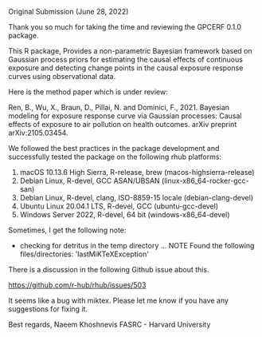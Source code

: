 Original Submission (June 28, 2022)

Thank you so much for taking the time and reviewing the GPCERF 0.1.0 package. 

This R package, Provides a non-parametric Bayesian framework based on Gaussian process priors for estimating the causal effects of continuous exposure and detecting change points in the causal exposure response curves using observational data.

Here is the method paper which is under review:

Ren, B., Wu, X., Braun, D., Pillai, N. and Dominici, F., 2021. Bayesian 
modeling for exposure response curve via Gaussian processes: Causal effects of 
exposure to air pollution on health outcomes. arXiv preprint arXiv:2105.03454.

We followed the best practices in the package development and successfully tested the package on the following rhub platforms:

1) macOS 10.13.6 High Sierra, R-release, brew (macos-highsierra-release)
2) Debian Linux, R-devel, GCC ASAN/UBSAN (linux-x86_64-rocker-gcc-san)
3) Debian Linux, R-devel, clang, ISO-8859-15 locale (debian-clang-devel)
4) Ubuntu Linux 20.04.1 LTS, R-devel, GCC (ubuntu-gcc-devel)
5) Windows Server 2022, R-devel, 64 bit (windows-x86_64-devel)

Sometimes, I get the following note: 

* checking for detritus in the temp directory ... NOTE
Found the following files/directories:
  'lastMiKTeXException'
  
There is a discussion in the following Github issue about this. 

https://github.com/r-hub/rhub/issues/503 

It seems like a bug with miktex. Please let me know if you have any suggestions for fixing it. 


Best regards, 
Naeem Khoshnevis 
FASRC - Harvard University
